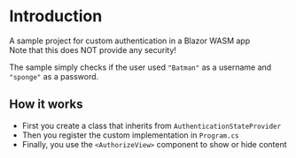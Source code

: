 # Introduction

A sample project for custom authentication in a Blazor WASM app  
Note that this does NOT provide any security!
  
The sample simply checks if the user used `"Batman"` as a username and `"sponge"` as a password.  

## How it works

 - First you create a class that inherits from `AuthenticationStateProvider`
 - Then you register the custom implementation in `Program.cs`  
 - Finally,  you use the `<AuthorizeView>` component to show or hide content

